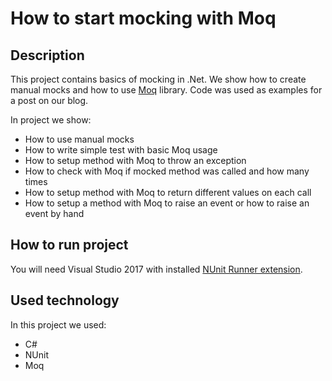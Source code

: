# How to start mocking with Moq

## Description

This project contains basics of mocking in .Net. We show how to create manual mocks and how to use [Moq](https://www.nuget.org/packages/moq/) library. Code was used as examples for a post on our blog.

In project we show:
- How to use manual mocks
- How to write simple test with basic Moq usage
- How to setup method with Moq to throw an exception
- How to check with Moq if mocked method was called and how many times 
- How to setup method with Moq to return different values on each call
- How to setup a method with Moq to raise an event or how to raise an event by hand

## How to run project

You will need Visual Studio 2017 with installed [NUnit Runner extension](https://marketplace.visualstudio.com/items?itemName=NUnitDevelopers.NUnit3TestAdapter). 

## Used technology

In this project we used:
- C#
- NUnit
- Moq
